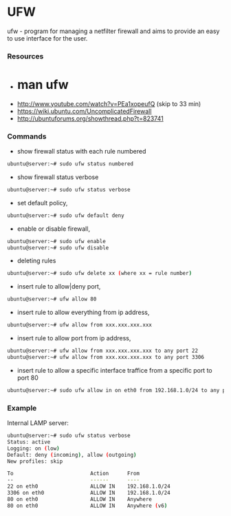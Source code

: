 # UFW #

 ufw - program for managing a netfilter firewall and aims to provide an easy to use interface for the user.

### Resources ###
 - # man ufw
 - http://www.youtube.com/watch?v=PEa1xopeufQ  (skip to 33 min)
 - https://wiki.ubuntu.com/UncomplicatedFirewall
 - http://ubuntuforums.org/showthread.php?t=823741


### Commands ###

 - show firewall status with each rule numbered

```bash
ubuntu@server:~# sudo ufw status numbered
```

 - show firewall status verbose

```bash
ubuntu@server:~# sudo ufw status verbose
```

 - set default policy,
```bash
ubuntu@server:~# sudo ufw default deny
```

 - enable or disable firewall,
```bash
ubuntu@server:~# sudo ufw enable
ubuntu@server:~# sudo ufw disable
```

 - deleting rules
```bash
ubuntu@server:~# sudo ufw delete xx (where xx = rule number)
```

 - insert rule to allow|deny port,
```bash
ubuntu@server:~# ufw allow 80
```

 - insert rule to allow everything from ip address,
```bash
ubuntu@server:~# ufw allow from xxx.xxx.xxx.xxx
```

 - insert rule to allow port from ip address,
```bash
ubuntu@server:~# ufw allow from xxx.xxx.xxx.xxx to any port 22
ubuntu@server:~# ufw allow from xxx.xxx.xxx.xxx to any port 3306
```

 - insert rule to allow a specific interface traffice from a specific port to port 80
```bash
ubuntu@server:~# sudo ufw allow in on eth0 from 192.168.1.0/24 to any port 80
```
### Example ###

Internal LAMP server:

```bash
ubuntu@server:~# sudo ufw status verbose
Status: active
Logging: on (low)
Default: deny (incoming), allow (outgoing)
New profiles: skip

To                         Action      From
--                         ------      ----
22 on eth0                 ALLOW IN    192.168.1.0/24
3306 on eth0               ALLOW IN    192.168.1.0/24
80 on eth0                 ALLOW IN    Anywhere
80 on eth0                 ALLOW IN    Anywhere (v6)
```
